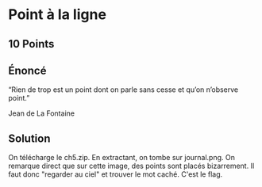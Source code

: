 # Point à la ligne
## 10 Points
## Énoncé
“Rien de trop est un point dont on parle sans cesse et qu’on n’observe point.”

Jean de La Fontaine

## Solution
On télécharge le ch5.zip. En extractant, on tombe sur journal.png. On remarque direct que sur cette image, des points sont placés bizarrement.
Il faut donc "regarder au ciel" et trouver le mot caché. C'est le flag.